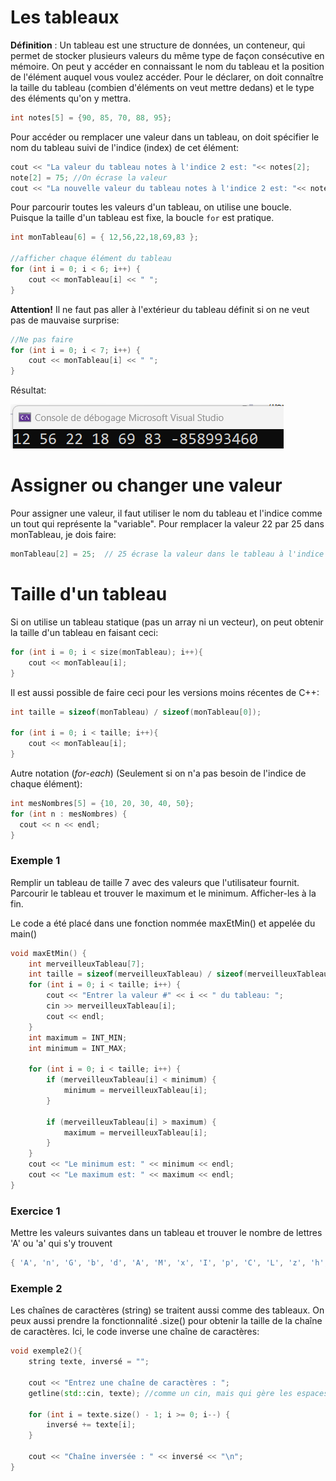 # Les tableaux

**Définition** : Un tableau est une structure de données, un conteneur, qui permet de stocker plusieurs valeurs du même type de façon consécutive en mémoire. On peut y accéder en connaissant le nom du tableau et la position de l'élément auquel vous voulez accéder. Pour le déclarer, on doit connaître la taille du tableau (combien d'éléments on veut mettre dedans) et le type des éléments qu'on y mettra.

```cpp
int notes[5] = {90, 85, 70, 88, 95};
```

Pour accéder ou remplacer une valeur dans un tableau, on doit spécifier le nom du tableau suivi de l'indice (index) de cet élément:

```cpp
cout << "La valeur du tableau notes à l'indice 2 est: "<< notes[2];
note[2] = 75; //On écrase la valeur
cout << "La nouvelle valeur du tableau notes à l'indice 2 est: "<< notes[2];
```

Pour parcourir toutes les valeurs d'un tableau, on utilise une boucle. Puisque la taille d'un tableau est fixe, la boucle `for` est pratique.

```cpp
int monTableau[6] = { 12,56,22,18,69,83 };

//afficher chaque élément du tableau
for (int i = 0; i < 6; i++) {
    cout << monTableau[i] << " ";
}
```
**Attention!** Il ne faut pas aller à l'extérieur du tableau définit si on ne veut pas de mauvaise surprise:

```cpp
//Ne pas faire
for (int i = 0; i < 7; i++) {
    cout << monTableau[i] << " ";
}
```
Résultat: <br>

![parcourir](img/parcourir.png)


# Assigner ou changer une valeur

Pour assigner une valeur, il faut utiliser le nom du tableau et l'indice comme un tout qui représente la "variable". Pour remplacer la valeur 22 par 25 dans monTableau, je dois faire:

```cpp
monTableau[2] = 25;  // 25 écrase la valeur dans le tableau à l'indice 2 (3e place)
```

# Taille d'un tableau

Si on utilise un tableau statique (pas un array ni un vecteur), on peut obtenir la taille d'un tableau en faisant ceci:

```cpp
for (int i = 0; i < size(monTableau); i++){
    cout << monTableau[i];
}
```

Il est aussi possible de faire ceci pour les versions moins récentes de C++:

```cpp
int taille = sizeof(monTableau) / sizeof(monTableau[0]);

for (int i = 0; i < taille; i++){
    cout << monTableau[i];
}
```

Autre notation (*for-each*) (Seulement si on n'a pas besoin de l'indice de chaque élément):

```cpp
int mesNombres[5] = {10, 20, 30, 40, 50};
for (int n : mesNombres) {
  cout << n << endl;
}
```




### Exemple 1

Remplir un tableau de taille 7 avec des valeurs que l'utilisateur fournit. Parcourir le tableau et trouver le maximum et le minimum. Afficher-les à la fin. 

Le code a été placé dans une fonction nommée maxEtMin() et appelée du main()

```cpp
void maxEtMin() {
	int merveilleuxTableau[7];
	int taille = sizeof(merveilleuxTableau) / sizeof(merveilleuxTableau[0]);
	for (int i = 0; i < taille; i++) {
		cout << "Entrer la valeur #" << i << " du tableau: ";
		cin >> merveilleuxTableau[i];
		cout << endl;
	}
	int maximum = INT_MIN;
	int minimum = INT_MAX;

	for (int i = 0; i < taille; i++) {
		if (merveilleuxTableau[i] < minimum) {
			minimum = merveilleuxTableau[i];
		}

		if (merveilleuxTableau[i] > maximum) {
			maximum = merveilleuxTableau[i];
		}
	}
	cout << "Le minimum est: " << minimum << endl;
	cout << "Le maximum est: " << maximum << endl;
}
```

### Exercice 1

Mettre les valeurs suivantes dans un tableau et trouver le nombre de lettres 'A' ou 'a' qui s'y trouvent

```cpp
{ 'A', 'n', 'G', 'b', 'd', 'A', 'M', 'x', 'I', 'p', 'C', 'L', 'z', 'h', 'O', 'K', 'j', 'T', 'S', 'a','f', 'W', 'Y', 'l', 'r', 'U', 'C', 'v', 'Q', 'm', 'B', 'e', 'd', 'I', 'k', 'P', 'N', 'f', 'a', 'o' };
```

### Exemple 2

Les chaînes de caractères (string) se traitent aussi comme des tableaux. On peux aussi prendre la fonctionnalité .size() pour obtenir la taille de la chaîne de caractères. Ici, le code inverse une chaîne de caractères:

```cpp
void exemple2(){
    string texte, inversé = "";

    cout << "Entrez une chaîne de caractères : ";
    getline(std::cin, texte); //comme un cin, mais qui gère les espaces

    for (int i = texte.size() - 1; i >= 0; i--) {
        inversé += texte[i];
    }

    cout << "Chaîne inversée : " << inversé << "\n";
}

```

